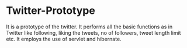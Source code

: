 # Twitter-Prototype
It is a prototype of the twitter.
It performs all the basic functions as in Twitter like following, liking the tweets, no of followers, tweet length limit etc. 
It employs the use of servlet and hibernate. 
